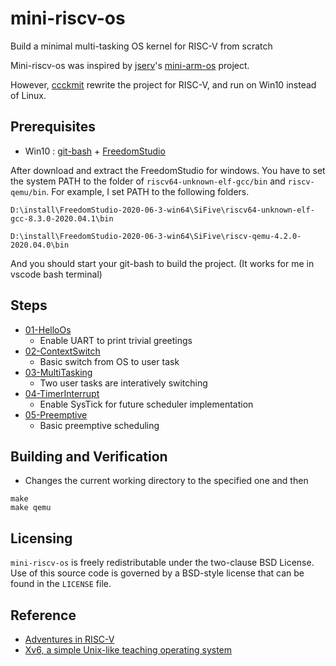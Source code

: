 # mini-riscv-os 

Build a minimal multi-tasking OS kernel for RISC-V from scratch

Mini-riscv-os was inspired by [jserv](https://github.com/jserv)'s [mini-arm-os](https://github.com/jserv/mini-arm-os) project.

However, [ccckmit](https://github.com/ccckmit) rewrite the project for RISC-V, and run on Win10 instead of Linux.

## Prerequisites

* Win10 : [git-bash](https://git-scm.com/download/win) + [FreedomStudio](https://www.sifive.com/software)

After download and extract the FreedomStudio for windows. You have to set the system PATH to the folder of `riscv64-unknown-elf-gcc/bin` and `riscv-qemu/bin`. For example, I set PATH to the following folders. 

```
D:\install\FreedomStudio-2020-06-3-win64\SiFive\riscv64-unknown-elf-gcc-8.3.0-2020.04.1\bin

D:\install\FreedomStudio-2020-06-3-win64\SiFive\riscv-qemu-4.2.0-2020.04.0\bin
```

And you should start your git-bash to build the project. (It works for me in vscode bash terminal)

## Steps

* [01-HelloOs](01-HelloOs)
  - Enable UART to print trivial greetings
* [02-ContextSwitch](02-ContextSwitch)
  - Basic switch from OS to user task
* [03-MultiTasking](03-MultiTasking)
  - Two user tasks are interatively switching
* [04-TimerInterrupt](04-TimerInterrupt)
  - Enable SysTick for future scheduler implementation
* [05-Preemptive](05-Preemptive)
  - Basic preemptive scheduling

## Building and Verification

* Changes the current working directory to the specified one and then

```
make
make qemu
```

## Licensing

`mini-riscv-os` is freely redistributable under the two-clause BSD License.
Use of this source code is governed by a BSD-style license that can be found
in the `LICENSE` file.

## Reference

* [Adventures in RISC-V](https://matrix89.github.io/writes/writes/experiments-in-riscv/)
* [Xv6, a simple Unix-like teaching operating system](https://pdos.csail.mit.edu/6.828/2020/xv6.html)
